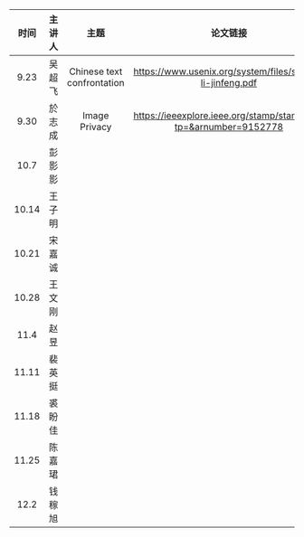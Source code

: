 |  时间   | 主讲人  | 主题  |  论文链接  | ppt链接 | 其他链接 |        
|:-----:|:----:|:---:|:------:|:-----:|:----:|
| 9.23  | 吴超飞  |   Chinese text confrontation  |   https://www.usenix.org/system/files/sec20-li-jinfeng.pdf     |  /ppt |tools https://github.com/thunlp/OpenAttack | 
| 9.30  | 於志成  |   Image Privacy  |   https://ieeexplore.ieee.org/stamp/stamp.jsp?tp=&arnumber=9152778     |  /ppt | | 
| 10.7  | 彭影影  |     |        | | | 
| 10.14 | 王子明  |     |        |  |  | 
| 10.21 |   宋嘉诚   |     |  |  |  | 
| 10.28 |   王文刚   |     |        |    |  | 
| 11.4  |   赵昱   |     |        |   |  | 
| 11.11 |   裴英挺    |     |   |   |  |
| 11.18 |  裘盼佳     |     |  |  |  |
| 11.25 |  陈嘉珺    |     |  |    |  | 
| 12.2  |  钱稼旭    |     |  |    |  | 
